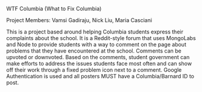 WTF Columbia (What to Fix Columbia)

Project Members: Vamsi Gadiraju, Nick Liu, Maria Casciani

This is a project based around helping Columbia students express their 
complaints about the school. It is a Reddit-style forum that uses MongoLabs 
and Node to provide students with a way to comment on the page about 
problems that they have encountered at the school. Comments can be upvoted 
or downvoted. Based on the comments, student government can make efforts 
to address the issues students face most often and can show off their work 
through a fixed problem icon next to a comment. Google Authentication is 
used and all posters MUST have a Columbia/Barnard ID to post.

